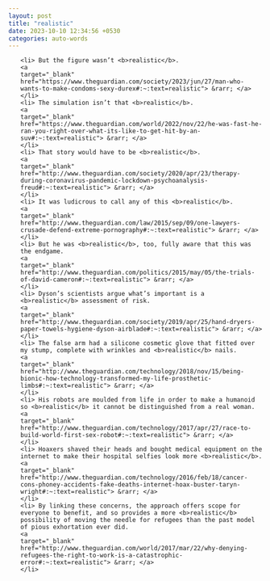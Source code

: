 ```yaml
---
layout: post
title: "realistic"
date: 2023-10-10 12:34:56 +0530
categories: auto-words
---
```

<ol>

    <li> But the figure wasn’t <b>realistic</b>.
    <a 
    target="_blank" 
    href="https://www.theguardian.com/society/2023/jun/27/man-who-wants-to-make-condoms-sexy-durex#:~:text=realistic"> &rarr; </a>
    </li>
    <li> The simulation isn’t that <b>realistic</b>.
    <a 
    target="_blank" 
    href="https://www.theguardian.com/world/2022/nov/22/he-was-fast-he-ran-you-right-over-what-its-like-to-get-hit-by-an-suv#:~:text=realistic"> &rarr; </a>
    </li>
    <li> That story would have to be <b>realistic</b>.
    <a 
    target="_blank" 
    href="http://www.theguardian.com/society/2020/apr/23/therapy-during-coronavirus-pandemic-lockdown-psychoanalysis-freud#:~:text=realistic"> &rarr; </a>
    </li>
    <li> It was ludicrous to call any of this <b>realistic</b>.
    <a 
    target="_blank" 
    href="http://www.theguardian.com/law/2015/sep/09/one-lawyers-crusade-defend-extreme-pornography#:~:text=realistic"> &rarr; </a>
    </li>
    <li> But he was <b>realistic</b>, too, fully aware that this was the endgame.
    <a 
    target="_blank" 
    href="http://www.theguardian.com/politics/2015/may/05/the-trials-of-david-cameron#:~:text=realistic"> &rarr; </a>
    </li>
    <li> Dyson’s scientists argue what’s important is a <b>realistic</b> assessment of risk.
    <a 
    target="_blank" 
    href="http://www.theguardian.com/society/2019/apr/25/hand-dryers-paper-towels-hygiene-dyson-airblade#:~:text=realistic"> &rarr; </a>
    </li>
    <li> The false arm had a silicone cosmetic glove that fitted over my stump, complete with wrinkles and <b>realistic</b> nails.
    <a 
    target="_blank" 
    href="http://www.theguardian.com/technology/2018/nov/15/being-bionic-how-technology-transformed-my-life-prosthetic-limbs#:~:text=realistic"> &rarr; </a>
    </li>
    <li> His robots are moulded from life in order to make a humanoid so <b>realistic</b> it cannot be distinguished from a real woman.
    <a 
    target="_blank" 
    href="http://www.theguardian.com/technology/2017/apr/27/race-to-build-world-first-sex-robot#:~:text=realistic"> &rarr; </a>
    </li>
    <li> Hoaxers shaved their heads and bought medical equipment on the internet to make their hospital selfies look more <b>realistic</b>.
    <a 
    target="_blank" 
    href="http://www.theguardian.com/technology/2016/feb/18/cancer-cons-phoney-accidents-fake-deaths-internet-hoax-buster-taryn-wright#:~:text=realistic"> &rarr; </a>
    </li>
    <li> By linking these concerns, the approach offers scope for everyone to benefit, and so provides a more <b>realistic</b> possibility of moving the needle for refugees than the past model of pious exhortation ever did.
    <a 
    target="_blank" 
    href="http://www.theguardian.com/world/2017/mar/22/why-denying-refugees-the-right-to-work-is-a-catastrophic-error#:~:text=realistic"> &rarr; </a>
    </li>